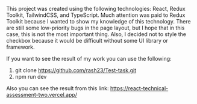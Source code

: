 This project was created using the following technologies: React, Redux Toolkit, TailwindCSS, and TypeScript.
Much attention was paid to Redux Toolkit because I wanted to show my knowledge of this technology.
There are still some low-priority bugs in the page layout, but I hope that in this case, this is not the most important thing.
Also, I decided not to style the checkbox because it would be difficult without some UI library or framework.

If you want to see the result of my work you can use the following:

1. git clone https://github.com/rash23/Test-task.git
2. npm run dev

Also you can see the result from this link: https://react-technical-assessment-two.vercel.app/
